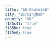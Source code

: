 ```yaml
---
title: "AG Photolab"
city: "Birmingham"
country: "UK"
f135c41: "true"
f135bw: true
f135e6: true
---
```


